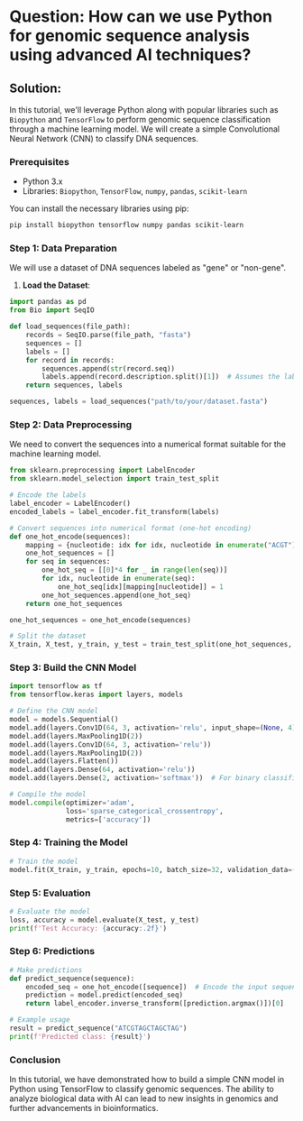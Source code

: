 # Question: How can we use Python for genomic sequence analysis using advanced AI techniques?

## Solution: 

In this tutorial, we'll leverage Python along with popular libraries such as `Biopython` and `TensorFlow` to perform genomic sequence classification through a machine learning model. We will create a simple Convolutional Neural Network (CNN) to classify DNA sequences.

### Prerequisites

- Python 3.x
- Libraries: `Biopython`, `TensorFlow`, `numpy`, `pandas`, `scikit-learn`

You can install the necessary libraries using pip:

```bash
pip install biopython tensorflow numpy pandas scikit-learn
```

### Step 1: Data Preparation

We will use a dataset of DNA sequences labeled as "gene" or "non-gene". 

1. **Load the Dataset**:

```python
import pandas as pd
from Bio import SeqIO

def load_sequences(file_path):
    records = SeqIO.parse(file_path, "fasta")
    sequences = []
    labels = []
    for record in records:
        sequences.append(str(record.seq))
        labels.append(record.description.split()[1])  # Assumes the label is in the description
    return sequences, labels

sequences, labels = load_sequences("path/to/your/dataset.fasta")
```

### Step 2: Data Preprocessing

We need to convert the sequences into a numerical format suitable for the machine learning model.

```python
from sklearn.preprocessing import LabelEncoder
from sklearn.model_selection import train_test_split

# Encode the labels
label_encoder = LabelEncoder()
encoded_labels = label_encoder.fit_transform(labels)

# Convert sequences into numerical format (one-hot encoding)
def one_hot_encode(sequences):
    mapping = {nucleotide: idx for idx, nucleotide in enumerate("ACGT")}
    one_hot_sequences = []
    for seq in sequences:
        one_hot_seq = [[0]*4 for _ in range(len(seq))]
        for idx, nucleotide in enumerate(seq):
            one_hot_seq[idx][mapping[nucleotide]] = 1
        one_hot_sequences.append(one_hot_seq)
    return one_hot_sequences

one_hot_sequences = one_hot_encode(sequences)

# Split the dataset
X_train, X_test, y_train, y_test = train_test_split(one_hot_sequences, encoded_labels, test_size=0.2, random_state=42)
```

### Step 3: Build the CNN Model

```python
import tensorflow as tf
from tensorflow.keras import layers, models

# Define the CNN model
model = models.Sequential()
model.add(layers.Conv1D(64, 3, activation='relu', input_shape=(None, 4)))
model.add(layers.MaxPooling1D(2))
model.add(layers.Conv1D(64, 3, activation='relu'))
model.add(layers.MaxPooling1D(2))
model.add(layers.Flatten())
model.add(layers.Dense(64, activation='relu'))
model.add(layers.Dense(2, activation='softmax'))  # For binary classification

# Compile the model
model.compile(optimizer='adam', 
              loss='sparse_categorical_crossentropy', 
              metrics=['accuracy'])
```

### Step 4: Training the Model

```python
# Train the model
model.fit(X_train, y_train, epochs=10, batch_size=32, validation_data=(X_test, y_test))
```

### Step 5: Evaluation

```python
# Evaluate the model
loss, accuracy = model.evaluate(X_test, y_test)
print(f'Test Accuracy: {accuracy:.2f}')
```

### Step 6: Predictions

```python
# Make predictions
def predict_sequence(sequence):
    encoded_seq = one_hot_encode([sequence])  # Encode the input sequence
    prediction = model.predict(encoded_seq)
    return label_encoder.inverse_transform([prediction.argmax()])[0]

# Example usage
result = predict_sequence("ATCGTAGCTAGCTAG")
print(f'Predicted class: {result}')
```

### Conclusion

In this tutorial, we have demonstrated how to build a simple CNN model in Python using TensorFlow to classify genomic sequences. The ability to analyze biological data with AI can lead to new insights in genomics and further advancements in bioinformatics.